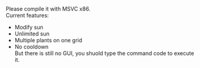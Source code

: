 Please compile it with MSVC x86.
\
Current features:
- Modify sun
- Unlimited sun
- Multiple plants on one grid
- No cooldown
\
But there is still no GUI, you shuold type the command code to execute it.